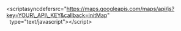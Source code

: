 

<scriptasyncdefersrc="https://maps.googleapis.com/maps/api/js?key=YOUR\_API\_KEY&callback=initMap"  
&nbsp; type="text/javascript"\>\</script\>
